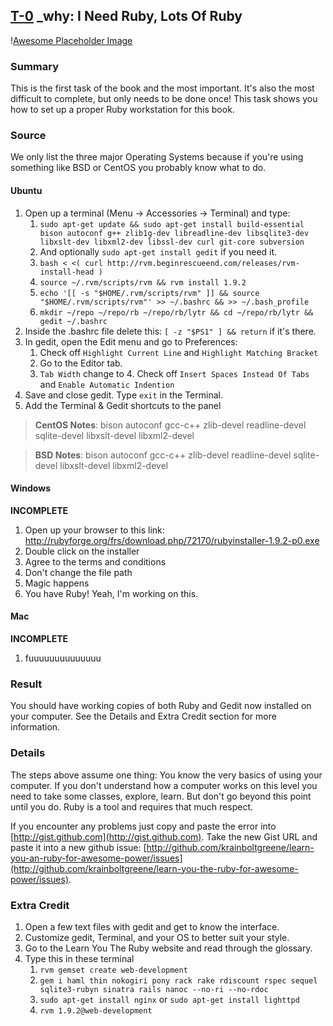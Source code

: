 ## [T-0](id:section-one) \_why: I Need Ruby, Lots Of Ruby
\![Awesome Placeholder Image](http://dummyimage.com/300/00/44.png&text=Awesome%20Placeholder "So awesome.")

### Summary
This is the first task of the book and the most important. It's also the most difficult to complete, but only needs to be done once! This task shows you how to set up a proper Ruby workstation for this book.

### Source
We only list the three major Operating Systems because if you're using something like BSD or CentOS you probably know what to do. 

#### Ubuntu
1. Open up a terminal (Menu -> Accessories -> Terminal) and type:
    1. `sudo apt-get update && sudo apt-get install build-essential bison autoconf g++ zlib1g-dev libreadline-dev libsqlite3-dev libxslt-dev libxml2-dev libssl-dev curl git-core subversion`
    2. And optionally `sudo apt-get install gedit` if you need it.
    3. `bash < <( curl http://rvm.beginrescueend.com/releases/rvm-install-head )`
    4. `source ~/.rvm/scripts/rvm && rvm install 1.9.2`
    5. `echo '[[ -s "$HOME/.rvm/scripts/rvm" ]] && source "$HOME/.rvm/scripts/rvm"' >> ~/.bashrc && >> ~/.bash_profile`
    6. `mkdir ~/repo ~/repo/rb ~/repo/rb/lytr && cd ~/repo/rb/lytr && gedit ~/.bashrc`
2. Inside the .bashrc file delete this: `[ -z "$PS1" ] && return` if it's there.
3. In gedit, open the Edit menu and go to Preferences:
    1. Check off `Highlight Current Line` and `Highlight Matching Bracket`
    2. Go to the Editor tab.
    3. `Tab Width` change to 4. Check off `Insert Spaces Instead Of Tabs` and `Enable Automatic Indention`
4. Save and close gedit. Type `exit` in the Terminal.
5. Add the Terminal & Gedit shortcuts to the panel

> **CentOS Notes**: bison autoconf gcc-c++ zlib-devel readline-devel sqlite-devel libxslt-devel libxml2-devel

> **BSD Notes**: bison autoconf gcc-c++ zlib-devel readline-devel sqlite-devel libxslt-devel libxml2-devel

#### Windows
**INCOMPLETE**
1. Open up your browser to this link: http://rubyforge.org/frs/download.php/72170/rubyinstaller-1.9.2-p0.exe
2. Double click on the installer
3. Agree to the terms and conditions
4. Don't change the file path
5. Magic happens
6. You have Ruby! Yeah, I'm working on this.

#### Mac
**INCOMPLETE**
1. fuuuuuuuuuuuuuu

### Result
You should have working copies of both Ruby and Gedit now installed on your computer. See the Details and Extra Credit section for more information.

### Details
The steps above assume one thing: You know the very basics of using your computer. If you don't understand how a computer works on this level you need to take some classes, explore, learn. But don't go beyond this point until you do. Ruby is a tool and requires that much respect.

If you encounter any problems just copy and paste the error into [http://gist.github.com](http://gist.github.com). Take the new Gist URL and paste it into a new github issue: [http://github.com/krainboltgreene/learn-you-an-ruby-for-awesome-power/issues](http://github.com/krainboltgreene/learn-you-the-ruby-for-awesome-power/issues).

### Extra Credit
1. Open a few text files with gedit and get to know the interface.
2. Customize gedit, Terminal, and your OS to better suit your style.
3. Go to the Learn You The Ruby website and read through the glossary.
4. Type this in these terminal
    1. `rvm gemset create web-development`
    2. `gem i haml thin nokogiri pony rack rake rdiscount rspec sequel sqlite3-rubyn sinatra rails nanoc --no-ri --no-rdoc`
    3. `sudo apt-get install nginx` or `sudo apt-get install lighttpd`
    4. `rvm 1.9.2@web-development`
